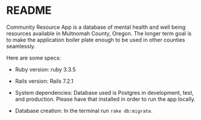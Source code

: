 # README

Community Resource App is a database of mental health and well being resources available in Multnomah County, Oregon. The longer term goal is to make the application boiler plate enough to be used in other counties seamlessly.

Here are some specs:

* Ruby version:
ruby 3.3.5

* Rails version:
Rails 7.2.1

* System dependencies:
Database used is Postgres in development, test, and production. Please have that installed in order to run the app locally.

* Database creation:
In the terminal run `rake db:migrate`.
